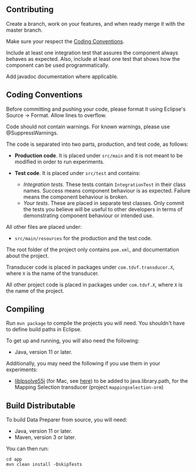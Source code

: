## Contributing

Create a branch, work on your features, and when ready merge it with the master branch.

Make sure your respect the [Coding Conventions](#coding-conventions).

Include at least one integration test that assures the component always behaves as expected. Also, include at least one test that shows how the component can be used programmatically.

Add javadoc documentation where applicable.

## Coding Conventions

Before committing and pushing your code, please format it using Eclipse's Source -> Format. Allow lines to overflow.

Code should not contain warnings. For known warnings, please use @SuppressWarnings.

The code is separated into two parts, production, and test code, as follows:

* **Production code**. It is placed under `src/main` and it is not meant to be modified in order to run experiments.

* **Test code**. It is placed under `src/test` and contains:
    * *Integration tests*. These tests contain `IntegrationTest` in their class names. Success means component behaviour is as expected. Failure means the component behaviour is broken.
    * *Your tests*. These are placed in separate test classes. Only commit the tests you believe will be useful to other developers in terms of demonstrating component behaviour or intended use.

All other files are placed under:

* `src/main/resources` for the production and the test code.

The root folder of the project only contains `pom.xml`, and documentation about the project.

Transducer code is placed in packages under `com.tdvf.transducer.X`, where `X` is the name of the transducer.

All other project code is placed in packages under `com.tdvf.X`, where `X` is the name of the project.

## Compiling

Run `mvn package` to compile the projects you will need. You shouldn't have to define build paths in Eclipse.

To get up and running, you will also need the following:

* Java, version 11 or later.

Additionally, you may need the following if you use them in your experiments:
* [liblpsolve55j](http://lpsolve.sourceforge.net/5.5/Java/README.html) (for Mac, see [here](https://gist.github.com/san81/15843df713054852f748)) to be added to java.library.path, for the Mapping Selection transducer (project `mappingselection-orm`)

## Build Distributable
To build Data Preparer from source, you will need:

* Java, version 11 or later.
* Maven, version 3 or later.

You can then run:
```
cd app
mvn clean install -DskipTests
```